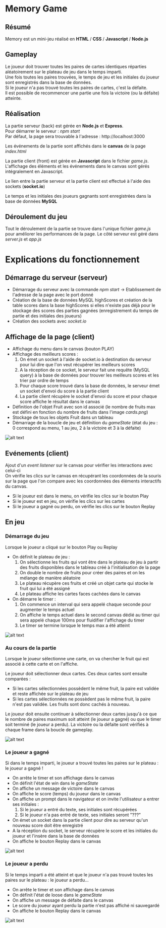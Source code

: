# Memory Game

## Résumé

Memory est un mini-jeu réalisé en __HTML__ / __CSS__ / __Javascript__ / __Node.js__

## Gameplay

Le joueur doit trouver toutes les paires de cartes identiques réparties aléatoirement sur le plateau de jeu dans le temps imparti.  
Une fois toutes les paires trouvées, le temps de jeu et les initiales du joueur sont enregistrés dans la base de données.  
Si le joueur n'a pas trouvé toutes les paires de cartes, c'est la défaite.  
Il est possible de recommencer une partie une fois la victoire (ou la défaite) atteinte.  

## Réalisation

La partie serveur (back) est gérée en __Node.js__ et __Express__.  
Pour démarrer le serveur : *npm start*  
Par défaut, la page sera trouvable à l'adresse : http://localhost:3000  

Les événements de la partie sont affichés dans le __canvas__ de la page *index.html*  

La partie client (front) est gérée en __Javascript__ dans le fichier *game.js*. L'affichage des éléments et les événements dans le canvas sont gérés intégralement en Javascript.  

Le lien entre la partie serveur et la partie client est effectué à l'aide des sockets (__socket.io__)

Le temps et les initiales des joueurs gagnants sont enregistrées dans la base de données __MySQL__

## Déroulement du jeu

Tout le déroulement de la partie se trouve dans l'unique fichier *game.js* pour améliorer les performances de la page.
Le côté serveur est géré dans *server.js* et *app.js*

# Explications du fonctionnement

## Démarrage du serveur (serveur)

* Démarrage du serveur avec la commande *npm start* -> Etablissement de l'adresse de la page avec le port donné
* Création de la base de données MySQL highScores et création de la table scores dans la base highScores si elles n'existe pas déjà pour le stockage des scores des parties gagnées (enregistrement du temps de partie et des initiales des joueurs)
* Création des sockets avec *socket.io*

## Affichage de la page (client)

* Affichage du menu dans le canvas (bouton PLAY)
* Affichage des meilleurs scores :
  1. On émet un socket à l'aide de socket.io à destination du serveur pour lui dire que l'on veut récupérer les meilleurs scores
  2. A la réception de ce socket, le serveur fait une requête (MySQL query) à la base de données pour trouver les meilleurs scores et les trier par ordre de temps
  3. Pour chaque score trouvé dans la base de données, le serveur émet un socket d'envoi du score à la partie client
  4. La partie client récupère le socket d'envoi du score et pour chaque score affiche le résultat dans le canvas
* Définition de l'objet Fruit avec son id associé (le nombre de fruits max est défini en fonction du nombre de fruits dans l'image *cards.png*)
* Stockage de tous les objets Fruit dans un tableau
* Démarrage de la boucle de jeu et définition du *gameState* (état du jeu : 0 correspond au menu, 1 au jeu, 2 à la victoire et 3 à la défaite)

![alt text](https://github.com/mdsrx/Memory/blob/main/screenshots/menu.jpg?raw=true)

## Evénements (client)

Ajout d'un *event listener* sur le canvas pour vérifier les interactions avec celui-ci  
On vérifie les clics sur le canvas en récupérant les coordonnées de la souris sur la page que l'on compare avec les coordonnées des éléments interactifs du canvas.  
* Si le joueur est dans le menu, on vérifie les clics sur le bouton Play
* Si le joueur est en jeu, on vérifie les clics sur les cartes
* Si le joueur a gagné ou perdu, on vérifie les clics sur le bouton Replay

## En jeu

### Démarrage du jeu

Lorsque le joueur a cliqué sur le bouton Play ou Replay  
* On définit le plateau de jeu :
  1. On sélectionne les fruits qui vont être dans le plateau de jeu à partir des fruits disponibles dans le tableau créé à l'initialisation de la page
  2. On double le nombre de fruits pour créer des paires et on les mélange de manière aléatoire
  3. Le plateau récupère ces fruits et créé un objet carte qui stocke le fruit qui lui a été assigné
  4. Le plateau affiche les cartes faces cachées dans le canvas
* On démarre le timer :
  1. On commence un interval qui sera appelé chaque seconde pour augmenter le temps actuel
  2. On affiche le temps actuel dans le second canvas dédié au timer qui sera appelé chaque 100ms pour fluidifier l'affichage du timer
  3. Le timer se termine lorsque le temps max a été atteint

![alt text](https://github.com/mdsrx/Memory/blob/main/screenshots/ingame1.JPG?raw=true)

### Au cours de la partie

Lorsque le joueur sélectionne une carte, on va chercher le fruit qui est associé à cette carte et on l'affiche.  

Le joueur doit sélectionner deux cartes. Ces deux cartes sont ensuite comparées :  
* Si les cartes sélectionnées possèdent le même fruit, la paire est validée et reste affichée sur le plateau de jeu
* Si les cartes sélectionnées ne possèdent pas le même fruit, la paire n'est pas validée. Les fruits sont donc cachés à nouveau.  

Le joueur doit ensuite continuer à sélectionner deux cartes jusqu'à ce que le nombre de paires maximum soit atteint (le joueur a gagné) ou que le timer soit terminé (le joueur a perdu). La victoire ou la défaite sont vérifiés à chaque frame dans la boucle de gameplay.

![alt text](https://github.com/mdsrx/Memory/blob/main/screenshots/ingame2.jpg?raw=true)

### Le joueur a gagné

Si dans le temps imparti, le joueur a trouvé toutes les paires sur le plateau : le joueur a gagné !  
* On arrête le timer et son affichage dans le canvas
* On définit l'état de win dans le *gameState*
* On affiche un message de victoire dans le canvas
* On affiche le score (temps) du joueur dans le canvas
* On affiche un prompt dans le navigateur et on invite l'utilisateur a entrer ses initiales :
  1. Si le joueur a entré du texte, ses initiales sont récupérées
  2. Si le joueur n'a pas entré de texte, ses initiales seront "???"
* On émet un socket dans la partie client pour dire au serveur qu'un nouveau score doit être enregistré
* A la réception du socket, le serveur récupère le score et les initiales du joueur et l'insère dans la base de données
* On affiche le bouton Replay dans le canvas

![alt text](https://github.com/mdsrx/Memory/blob/main/screenshots/win.jpg?raw=true)

### Le joueur a perdu

Si le temps imparti a été atteint et que le joueur n'a pas trouvé toutes les paires sur le plateau : le joueur a perdu... 
* On arrête le timer et son affichage dans le canvas
* On définit l'état de loose dans le *gameState*
* On affiche un message de défaite dans le canvas
* Le score du joueur ayant perdu la partie n'est pas affiché ni sauvegardé
* On affiche le bouton Replay dans le canvas

![alt text](https://github.com/mdsrx/Memory/blob/main/screenshots/loose.jpg?raw=true)
